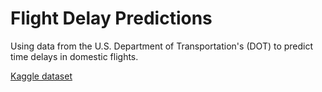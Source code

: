 # Flight Delay Predictions
Using data from the U.S. Department of Transportation's (DOT) to predict time delays in domestic flights.

[Kaggle dataset](https://www.kaggle.com/usdot/flight-delays)
